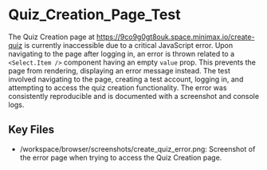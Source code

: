 # Quiz_Creation_Page_Test

The Quiz Creation page at https://9co9g0gt8ouk.space.minimax.io/create-quiz is currently inaccessible due to a critical JavaScript error. Upon navigating to the page after logging in, an error is thrown related to a `<Select.Item />` component having an empty `value` prop. This prevents the page from rendering, displaying an error message instead. The test involved navigating to the page, creating a test account, logging in, and attempting to access the quiz creation functionality. The error was consistently reproducible and is documented with a screenshot and console logs.

## Key Files

- /workspace/browser/screenshots/create_quiz_error.png: Screenshot of the error page when trying to access the Quiz Creation page.
